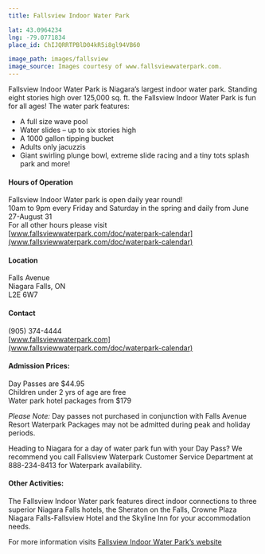 ```yaml
---
title: Fallsview Indoor Water Park

lat: 43.0964234
lng: -79.0771834
place_id: ChIJQRRTPBlD04kR5i8gl94VB60

image_path: images/fallsview
image_source: Images courtesy of www.fallsviewwaterpark.com.
---
```

Fallsview Indoor Water Park is Niagara’s largest indoor water park.  Standing eight stories high over 125,000 sq. ft. the Fallsview Indoor Water Park is fun for all ages! The water park features:

- A full size wave pool  
-  Water slides – up to six stories high  
- A 1000 gallon tipping bucket  
- Adults only jacuzzis  
- Giant swirling plunge bowl, extreme slide racing and a tiny tots splash park and more!  

#### Hours of Operation

Fallsview Indoor Water park is open daily year round!  
10am to 9pm every Friday and Saturday in the spring and daily from June 27-August 31  
For all other hours please visit [www.fallsviewwaterpark.com/doc/waterpark-calendar](www.fallsviewwaterpark.com/doc/waterpark-calendar)


#### Location

Falls Avenue  
Niagara Falls, ON  
L2E 6W7  

#### Contact
(905) 374-4444  
[www.fallsviewwaterpark.com](www.fallsviewwaterpark.com/doc/waterpark-calendar)

#### Admission Prices:
Day Passes are $44.95  
Children under 2 yrs of age are free  
Water park hotel packages from $179  

*Please Note:* Day passes not purchased in conjunction with Falls Avenue Resort Waterpark Packages may not be admitted during peak and holiday periods.

Heading to Niagara for a day of water park fun with your Day Pass? We recommend you call Fallsview Waterpark Customer Service Department at 888-234-8413 for Waterpark availability.

#### Other Activities:

The Fallsview Indoor Water park features direct indoor connections to three superior Niagara Falls hotels, the Sheraton on the Falls, Crowne Plaza Niagara Falls-Fallsview Hotel and the Skyline Inn for your accommodation needs.

For more information visits [Fallsview Indoor Water Park’s website](www.fallsviewwaterpark.com)
